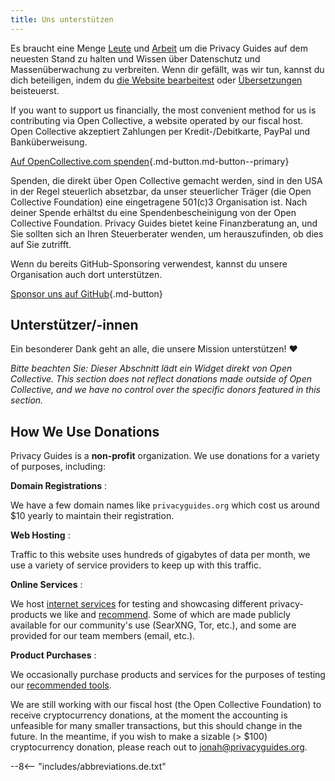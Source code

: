 ```yaml
---
title: Uns unterstützen
---
```


<!-- markdownlint-disable MD036 -->
Es braucht eine Menge [Leute](https://github.com/privacyguides/privacyguides.org/graphs/contributors) und [Arbeit](https://github.com/privacyguides/privacyguides.org/pulse/monthly) um die Privacy Guides auf dem neuesten Stand zu halten und Wissen über Datenschutz und Massenüberwachung zu verbreiten. Wenn dir gefällt, was wir tun, kannst du dich beteiligen, indem du [die Website bearbeitest](https://github.com/privacyguides/privacyguides.org) oder [Übersetzungen](https://crowdin.com/project/privacyguides) beisteuerst.

If you want to support us financially, the most convenient method for us is contributing via Open Collective, a website operated by our fiscal host. Open Collective akzeptiert Zahlungen per Kredit-/Debitkarte, PayPal und Banküberweisung.

[Auf OpenCollective.com spenden](https://opencollective.com/privacyguides/donate ""){.md-button.md-button--primary}

Spenden, die direkt über Open Collective gemacht werden, sind in den USA in der Regel steuerlich absetzbar, da unser steuerlicher Träger (die Open Collective Foundation) eine eingetragene 501(c)3 Organisation ist. Nach deiner Spende erhältst du eine Spendenbescheinigung von der Open Collective Foundation. Privacy Guides bietet keine Finanzberatung an, und Sie sollten sich an Ihren Steuerberater wenden, um herauszufinden, ob dies auf Sie zutrifft.

Wenn du bereits GitHub-Sponsoring verwendest, kannst du unsere Organisation auch dort unterstützen.

[Sponsor uns auf GitHub](https://github.com/sponsors/privacyguides ""){.md-button}

## Unterstützer/-innen

Ein besonderer Dank geht an alle, die unsere Mission unterstützen! :heart:

*Bitte beachten Sie: Dieser Abschnitt lädt ein Widget direkt von Open Collective. This section does not reflect donations made outside of Open Collective, and we have no control over the specific donors featured in this section.*

<script src="https://opencollective.com/privacyguides/banner.js"></script>

## How We Use Donations

Privacy Guides is a **non-profit** organization. We use donations for a variety of purposes, including:

**Domain Registrations**
:

We have a few domain names like `privacyguides.org` which cost us around $10 yearly to maintain their registration.

**Web Hosting**
:

Traffic to this website uses hundreds of gigabytes of data per month, we use a variety of service providers to keep up with this traffic.

**Online Services**
:

We host [internet services](https://privacyguides.net) for testing and showcasing different privacy-products we like and [recommend](../tools.md). Some of which are made publicly available for our community's use (SearXNG, Tor, etc.), and some are provided for our team members (email, etc.).

**Product Purchases**
:

We occasionally purchase products and services for the purposes of testing our [recommended tools](../tools.md).

We are still working with our fiscal host (the Open Collective Foundation) to receive cryptocurrency donations, at the moment the accounting is unfeasible for many smaller transactions, but this should change in the future. In the meantime, if you wish to make a sizable (> $100) cryptocurrency donation, please reach out to [jonah@privacyguides.org](mailto:jonah@privacyguides.org).

--8<-- "includes/abbreviations.de.txt"
